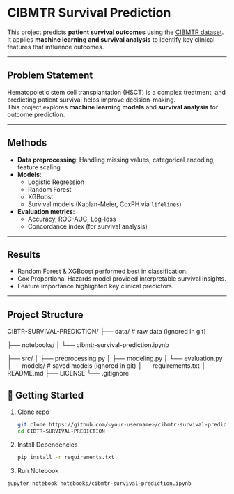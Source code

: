 # CIBMTR Survival Prediction

This project predicts **patient survival outcomes** using the [CIBMTR dataset](https://www.cibmtr.org/).  
It applies **machine learning and survival analysis** to identify key clinical features that influence outcomes.

---

## Problem Statement
Hematopoietic stem cell transplantation (HSCT) is a complex treatment, and predicting patient survival helps improve decision-making.  
This project explores **machine learning models** and **survival analysis** for outcome prediction.

---

## Methods
- **Data preprocessing**: Handling missing values, categorical encoding, feature scaling  
- **Models**:
  - Logistic Regression
  - Random Forest
  - XGBoost
  - Survival models (Kaplan-Meier, CoxPH via `lifelines`)  
- **Evaluation metrics**:
  - Accuracy, ROC-AUC, Log-loss
  - Concordance index (for survival analysis)

---

## Results
- Random Forest & XGBoost performed best in classification.
- Cox Proportional Hazards model provided interpretable survival insights.
- Feature importance highlighted key clinical predictors.

---

## Project Structure

CIBTR-SURVIVAL-PREDICTION/
├── data/ # raw data (ignored in git)

├── notebooks/
│ └── cibmtr-survival-prediction.ipynb

├── src/
│ ├── preprocessing.py
│ ├── modeling.py
│ └── evaluation.py
├── models/ # saved models (ignored in git)
├── requirements.txt
├── README.md
├── LICENSE
└── .gitignore

## 🚀 Getting Started
1. Clone repo  
   ```bash
   git clone https://github.com/<your-username>/cibmtr-survival-prediction.git
   cd CIBTR-SURVIVAL-PREDICTION

2. Install Dependencies
   ```bash
   pip install -r requirements.txt

3. Run Notebook
  ```bash
  jupyter notebook notebooks/cibmtr-survival-prediction.ipynb

  
